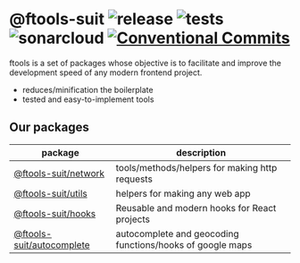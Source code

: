 # @ftools-suit ![release](https://github.com/tbor00/ftools/actions/workflows/release.yml/badge.svg) ![tests](https://github.com/tbor00/ftools/actions/workflows/tests.yml/badge.svg) ![sonarcloud](https://github.com/tbor00/ftools/actions/workflows/sonarcloud.yml/badge.svg) [![Conventional Commits](https://img.shields.io/badge/Conventional%20Commits-1.0.0-%23FE5196?logo=conventionalcommits&logoColor=white)](https://conventionalcommits.org)


ftools is a set of packages whose objective is to facilitate and improve the development speed of any modern frontend project.

- reduces/minification the boilerplate
- tested and easy-to-implement tools

## Our packages

| package | description |
| -- | -- |
| [@ftools-suit/network](./packages/network) | tools/methods/helpers for making http requests |
| [@ftools-suit/utils](./packages/utils) | helpers for making any web app |
| [@ftools-suit/hooks](./packages/hooks) | Reusable and modern hooks for React projects |
| [@ftools-suit/autocomplete](./packages/autocomplete) | autocomplete and geocoding functions/hooks of google maps |

